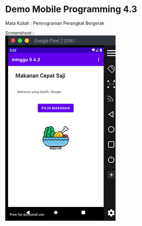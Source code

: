 # Demo Mobile Programming 4.3
Mata Kuliah : Pemrograman Perangkat Bergerak

Screenshoot :<br>
<img src="/Mobile-Programming-4.3/image/4-3ss1.png">